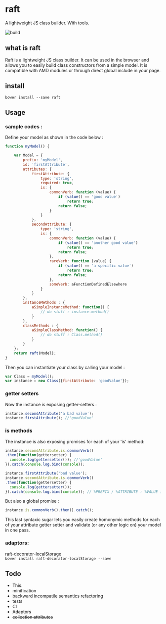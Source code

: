 # raft
A lightweight JS class builder. With tools.

![build](https://travis-ci.org/Kallikrein/raft.svg?branch=dev)

## what is raft  
Raft is a lightweight JS class builder.
It can be used in the browser and allows you to easily build class constructors from a simple model. 
It is compatible with AMD modules or through direct global include in your page.  

## install  
```bower install --save raft```  

## Usage  

### sample codes :  
Define your model as shown in the code below :  
```javascript
function myModel() {

	var Model = {
		prefix: 'myModel',
		id: 'firstAttribute',
		attributes: {
			firstAttribute: {
				type: 'string',
				required: true,
				is: {
					commonVerb: function (value) {
						if (value() == 'good value')
							return true;
						return false;
					}
				}
			},
			secondAttribute: {
				type: 'string',
				is: {
					commonVerb: function (value) {
						if (value() == 'another good value')
							return true;
						return false;
					},
					rareVerb: function (value) {
						if (value() == 'a specific value')
							return true;
						return false;
					},
					someVerb: aFunctionDefinedElsewhere
				}
			}
		},
		instanceMethods : {
			aSimpleInstanceMethod: function() {
				// do stuff : instance.method()
			}
		},
		classMethods : {
			aSimpleClassMethod: function() {
				// do stuff : Class.method()
			}
		}
	};
	return raft(Model);
}
```
Then you can instantiate your class by calling your model :

```javascript
var Class = myModel();
var instance = new Class({firstAttribute: 'goodValue'});
```  

### getter setters  
Now the instance is exposing getter-setters :
```javascript
instance.secondAttribute('a bad value');
instance.firstAttribute(); //'goodValue'
```  
### is methods
The instance is also exposing promises for each of your 'is' method:
```javascript
instance.secondAttribute.is.commonVerb()
.then(function(gettersetter) {
  console.log(gettersetter()); //'goodValue'
}).catch(console.log.bind(console));

instance.firstAttribute('bad value');
instance.secondAttribute.is.commonVerb()
.then(function(gettersetter) {
  console.log(gettersetter());
}).catch(console.log.bind(console)); // %PREFIX / %ATTRIBUTE : %VALUE is not %METHOD
```

But also a global promise :

```javascript
instance.is.commonVerb().then().catch();
```

This last syntaxic sugar lets you easily create homonymic methods for each of your attribute getter setter and validate (or any other logic on) your model in one pass.

### adaptors:  
raft-decorator-localStorage  
```bower install raft-decorator-localStorage --save ```  
## Todo

- This.
- minification
- backward incompatile semantics refactoring
- tests
- CI
- ~~Adaptors~~
- ~~collection attributes~~
